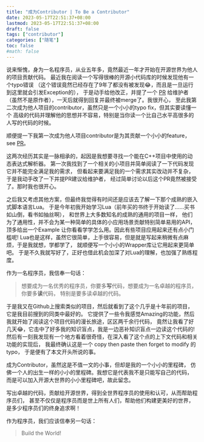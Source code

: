 ```yaml
---
title: "成为Contributor | To Be a Contributor"
date: 2023-05-17T22:51:37+08:00
lastmod: 2023-05-17T22:51:37+08:00
draft: false
tags: ["contributor"]
categories: ["随笔"]
toc: false
#math: false
---
```


说来惭愧，身为一名程序员，从业五年多，竟然最近一年才开始在开源世界为他人的项目贡献代码。
最近我在阅读一个写得很棒的开源小代码库的时候发现他有一个typo错误
（这个错误竟然已经存在了9年了都没有被发现😂，而且是一旦运行到这里就会引发Exception的），
于是动手给他改正，并提了一个 [PR](https://github.com/ahupowerdns/luawrapper/pull/50)
给维护者（虽然不是原作者），一天后就得到回复并最终被merge了。我很开心，
至此我第二次成为他人项目的contributor，虽然只是一个小小的typo fix，但其实要读懂一个
高级的代码并理解他的思想并不容易，特别是当你读一个比自己水平高很多的人写的代码的时候。

顺便提一下我第一次成为他人项目contributor是为其贡献一个小小的feature，
see [PR](https://github.com/cparse/cparse/pull/94)。

这两次经历其实是一脉相承的，起因是我想要寻找一个能在C++项目中使用的动态表达式解析器。
第一次我找到了一个相关的小项目并简单阅读了一下代码发现它并不能完全满足我的需求，
但看起来要满足我的一个需求其实改动并不复杂，于是我动手改了一下并提PR建议给维护者，
经过简单讨论以后这个PR竟然被接受了。那时我也很开心。

之后我又考虑其他方案，但最终我觉得有时间还是应该去了解一下那个成熟的嵌入式脚本语言Lua。
于是今年初我开始学习Lua（前年买的书终于开始读了……买书如山倒，看书如抽丝啊），
和世界上大多数知名的成熟的通用的项目一样，
他们为了通用性，并不会为某一种简单的具体的小应用场景贡献特别简单易用的API，顶多给出一个Example
让你看看学学怎么用。因此有些项目应用起来还有点小门槛呢!
Lua也是这样，虽然它很简单，上手很容易，但是就是写起来稍微有点麻烦，于是我就想，学都学了，
就顺便写一个小小的Wrapper库让它用起来更简单吧。
于是不久我就写好了，正好也借此机会加深了对Lua的理解，也加强了熟练程度。

作为一名程序员，我信奉一句话：
> 想要成为一名优秀的程序员，你要多**写**代码，想要成为一名卓越的程序员，你要多**读**代码，
特别是要多读卓越的代码。

于是我又在Github上搜索类似的项目，然后就看到了这个几乎是十年前的项目，它是我目前搜到的同类中最好的。
它提供了一些令我感觉Amazing的功能，然后我就开始了阅读这个项目代码的漫长旅途，区区两千余行代码，
竟然让我看了好几天😂，它击中了好多我的知识盲点，我是一边恶补知识盲点一边读这个代码的!
然后有一刻我发现有一个地方看着很奇怪，在深入看了这个点的上下文代码和相关功能的实现后，
我最终确认这是一个 copy then paste then forget to modify 的 typo，
于是便有了本文开头所说的事。

成为Contributor，虽然这是不值一文的小事，但却是我的一个小小的里程碑，
仿佛一个人的出生一样的小小的里程碑。我想它是代表我不是只能写自己的代码，
而是可以加入开源大世界的小小里程碑吧，故此留念。

写出卓越的代码，贡献给开源世界，得到全世界程序员的使用和认可，从而帮助程序员们，
甚至不仅仅是程序员而是世上所有人们，帮助他们构建更美好的世界，是多少程序员们的终身追求啊！

作为程序员，我们应该信奉另一句话：
> Build the World!
